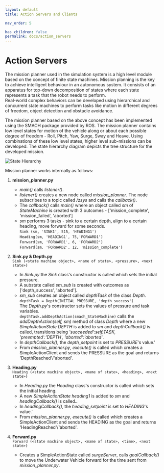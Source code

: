 ```yaml
---
layout: default
title: Action Servers and Clients

nav_order: 5

has_children: false
permalink: docs/action_servers
---
```


# **Action Servers**

The mission planner used in the simulation system is a high level module based on the concept of finite state machines. Mission planning is the key to achieve intelligent behaviour in an autonomous system. It consists of an apparatus for top-down decomposition of states where each state represents a task that the robot needs to perform.<br>Real-world complex behaviors can be developed using hierarchical and concurrent state machines to perform tasks like motion in different degrees of freedom, object detection and obstacle avoidance.

The mission planner based on the above concept has been implemented using the SMACH package provided by ROS. The mission planner contains low level states for motion of the vehicle along or about each possible degree of freedom - Roll, Pitch, Yaw, Surge, Sway and Heave. Using combinations of these low level states, higher level sub-missions can be developed. The state hierarchy diagram depicts the tree structure for the developed mission.

![State Hierarchy](abstract.png)

Mission planner works internally as follows:

1. 	**mission_planner.py** 
	* *main()* calls *listener()*. 
	* *listener()* creates a new node called *mission_planner*. The node subscribes to a topic called */zsys* and calls the *callback()*.
	* The *callback()* calls *main()* where an object called *sm* of *StateMachine* is created with 3 outcomes - ['mission_complete', 'mission_failed', 'aborted']
	* *sm* performs 3 tasks - sink to a certain depth, align to a certain heading, move forward for some seconds.<br> 
	`Sink (sm, 'SINK1', 515, 'HEADING1')`<br>
    `Heading(sm, 'HEADING1', 75,'FORWARD1')`<br>
    `Forward(sm, 'FORWARD1', 6, 'FORWARD2')`<br>
	`Forward(sm, 'FORWARD2', 12, 'mission_complete')`<br>

2.  **Sink.py & Depth.py**<br>
	`Sink (<state machine object>, <name of state>, <pressure>, <next state>)`<br>
	* 	In *Sink.py* the *Sink* class's constructor is called which sets the initial pressure. 
	* 	A substate called *sm_sub* is created with outcomes as ['depth_success', 'aborted'].
	* 	*sm_sub* creates an object called *depthTask* of the class *Depth*.<br>
	`depthTask = Depth(INITIAL_PRESSURE, 'depth_success')`<br>The *Depth.py*'s constructor sets the values of pressure and task variables.<br>
	`depthTask.addDepthAction(smach_StateMachine)` calls the *addDepthAction(self, sm)* method of class *Depth* where a new *SimpleActionState* *DEPTH* is added to *sm* and *depthCallback()* is called, transitions being *'succeeded':self.TASK, 'preempted':'DEPTH', 'aborted':'aborted'*. 
	* 	In *depthCallback()*, the *depth_setpoint* is set to *PRESSURE*'s  value.'
	*	From *mission_planner.py*, *execute()* is called which creates a SimpleActionClient and sends the PRESSURE as the goal and returns 'DepthReached'/'aborted'.

2.  **Heading.py**<br>
	`Heading (<state machine object>, <name of state>, <heading>, <next state>)`<br>
	* 	In *Heading.py* the *Heading* class's constructor is called which sets the initial heading. 
	* A new *SimpleActionState* *heading1* is added to *sm* and *headingCallback()* is called.. 
	* 	In *headingCallback()*, the *heading_setpoint* is set to *HEADING*'s  value.'
	*	From *mission_planner.py*, *execute()* is called which creates a SimpleActionClient and sends the HEADING as the goal and returns 'HeadingReached'/'aborted'.

3. 	**Forward.py**<br>
	`Forward (<state machine object>, <name of state>, <time>, <next state>)`<br>
	*	Creates a SimpleActionState called *surgeServer*, calls *goalCallback()* to move the Underwater Vehicle forward for the time sent from *mission_planner.py*.
	


